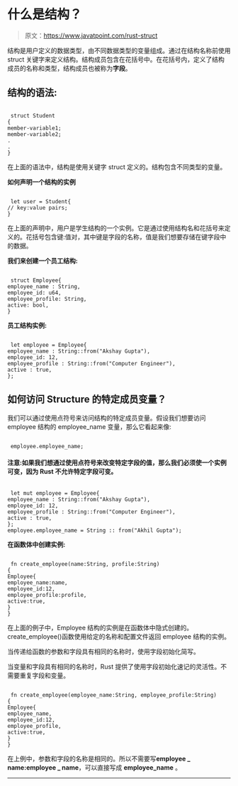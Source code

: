# 什么是结构？

> 原文：<https://www.javatpoint.com/rust-struct>

结构是用户定义的数据类型，由不同数据类型的变量组成。通过在结构名称前使用 struct 关键字来定义结构。结构成员包含在花括号中。在花括号内，定义了结构成员的名称和类型，结构成员也被称为**字段**。

## 结构的语法:

```

 struct Student
{
member-variable1;
member-variable2;
.
.
}

```

在上面的语法中，结构是使用关键字 struct 定义的。结构包含不同类型的变量。

**如何声明一个结构的实例**

```

 let user = Student{
// key:value pairs;
}

```

在上面的声明中，用户是学生结构的一个实例。它是通过使用结构名和花括号来定义的。花括号包含键:值对，其中键是字段的名称，值是我们想要存储在键字段中的数据。

**我们来创建一个员工结构:**

```

 struct Employee{
employee_name : String,
employee_id: u64,
employee_profile: String,
active: bool,
}

```

**员工结构实例:**

```

 let employee = Employee{
employee_name : String::from("Akshay Gupta"),
employee_id: 12,
employee_profile : String::from("Computer Engineer"),
active : true,
};

```

## 如何访问 Structure 的特定成员变量？

我们可以通过使用点符号来访问结构的特定成员变量。假设我们想要访问 employee 结构的 employee_name 变量，那么它看起来像:

```

 employee.employee_name;

```

#### 注意:如果我们想通过使用点符号来改变特定字段的值，那么我们必须使一个实例可变，因为 Rust 不允许特定字段可变。

```

 let mut employee = Employee{
employee_name : String::from("Akshay Gupta"),
employee_id: 12,
employee_profile : String::from("Computer Engineer"),
active : true,
};
employee.employee_name = String :: from("Akhil Gupta"); 

```

**在函数体中创建实例:**

```

 fn create_employee(name:String, profile:String)
{
Employee{
employee_name:name,
employee_id:12,
employee_profile:profile,
active:true,
}
}

```

在上面的例子中，Employee 结构的实例是在函数体中隐式创建的。create_employee()函数使用给定的名称和配置文件返回 employee 结构的实例。

当传递给函数的参数和字段具有相同的名称时，使用字段初始化简写。

当变量和字段具有相同的名称时，Rust 提供了使用字段初始化速记的灵活性。不需要重复字段和变量。

```

 fn create_employee(employee_name:String, employee_profile:String)
{
Employee{
employee_name,
employee_id:12,
employee_profile,
active:true,
}
}

```

在上例中，参数和字段的名称是相同的。所以不需要写**employee _ name:employee _ name**，可以直接写成 **employee_name** 。

* * *